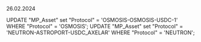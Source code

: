 26.02.2024

UPDATE "MP_Asset" set "Protocol" = 'OSMOSIS-OSMOSIS-USDC-1' WHERE "Protocol" = 'OSMOSIS';
UPDATE "MP_Asset" set "Protocol" = 'NEUTRON-ASTROPORT-USDC_AXELAR' WHERE "Protocol" = 'NEUTRON';